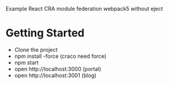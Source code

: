 Example React CRA module federation webpack5 without eject

# Getting Started
- Clone the project
- npm install -force (craco need force)
- npm start
- open http://localhost:3000 (portal)
- open http://localhost:3001 (blog)